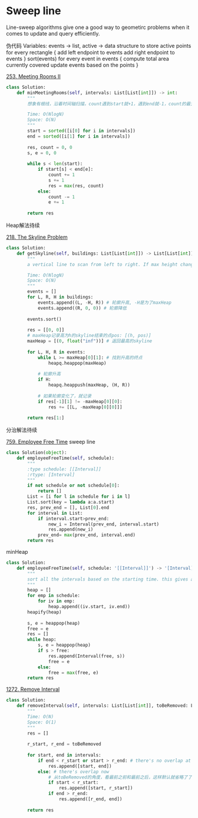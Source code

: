 # Sweep line

Line-sweep algorithms give one a good way to geometirc problems when it comes to update and query efficiently.

伪代码
Variables: events -> list, active -> data structure to store active points
for every rectangle {
    add left endpoint to events
    add right endpoint to events
}
sort(events)
for every event in events {
  compute total area currently covered
  update events based on the points
}

[253. Meeting Rooms II](https://leetcode.com/problems/meeting-rooms-ii/)

```py
class Solution:
    def minMeetingRooms(self, intervals: List[List[int]]) -> int:
        """
        想象有根线，沿着时间轴扫描，count遇到start就+1，遇到end就-1，count的最大值就是需要的最大值

        Time: O(NlogN)
        Space: O(N)
        """
        start = sorted([i[0] for i in intervals])
        end = sorted([i[1] for i in intervals])        
        
        res, count = 0, 0
        s, e = 0, 0
        
        while s < len(start):
            if start[s] < end[e]:
                count += 1
                s += 1
                res = max(res, count)
            else:
                count -= 1
                e += 1
                
        return res
```

Heap解法待续

[218. The Skyline Problem](https://leetcode.com/problems/the-skyline-problem/)

```py
class Solution:
    def getSkyline(self, buildings: List[List[int]]) -> List[List[int]]:
        """
        a vertical line to scan from left to right. If max height changes, add it to res

        Time: O(NlogN)
        Space: O(N)
        """
        events = []
        for L, R, H in buildings:
            events.append((L, -H, R)) # 轮廓升高, -H是为了maxHeap
            events.append((R, 0, 0)) # 轮廓降低
        
        events.sort()
        
        res = [[0, 0]]
        # maxHeap记录高为h的skyline结束的点pos: [(h, pos)]
        maxHeap = [(0, float("inf"))] # 返回最高的skyline
        
        for L, H, R in events:
            while L >= maxHeap[0][1]: # 找到升高的终点
                heapq.heappop(maxHeap)
            
            # 轮廓升高
            if H:
                heapq.heappush(maxHeap, (H, R))
            
            # 如果轮廓变化了，就记录
            if res[-1][1] != -maxHeap[0][0]:
                res += [[L, -maxHeap[0][0]]]
        
        return res[1:]
```

分治解法待续

[759. Employee Free Time](https://leetcode.com/problems/employee-free-time/)
sweep line

```py
class Solution(object):
    def employeeFreeTime(self, schedule):
        """
        :type schedule: [[Interval]]
        :rtype: [Interval]
        """
        if not schedule or not schedule[0]:
            return []
        List = [i for l in schedule for i in l]
        List.sort(key = lambda a:a.start)
        res, prev_end = [], List[0].end
        for interval in List:
            if interval.start>prev_end:
                new_i = Interval(prev_end, interval.start)
                res.append(new_i)
            prev_end= max(prev_end, interval.end)
        return res
```

minHeap

```py
class Solution:
    def employeeFreeTime(self, schedule: '[[Interval]]') -> '[Interval]':
        """
        sort all the intervals based on the starting time. this gives a set of busy intervals
        """
        heap = []
        for emp in schedule:
            for iv in emp:
                heap.append((iv.start, iv.end))
        heapify(heap)
        
        s, e = heappop(heap)
        free = e
        res = []
        while heap:
            s, e = heappop(heap)
            if s > free:
                res.append(Interval(free, s))
                free = e
            else:
                free = max(free, e)
        return res
```

[1272. Remove Interval](https://leetcode.com/problems/remove-interval/)

```py
class Solution:
    def removeInterval(self, intervals: List[List[int]], toBeRemoved: List[int]) -> List[List[int]]:
        """
        Time: O(N)
        Space: O(1)
        """
        res = []
        
        r_start, r_end = toBeRemoved
        
        for start, end in intervals:
            if end < r_start or start > r_end: # there's no overlap at all
                res.append([start, end])
            else: # there's overlap now
                # 从toBeRemoved的角度，看最前之前和最前之后，这样默认就省略了了中间完全包括的
                if start < r_start:
                    res.append([start, r_start])
                if end > r_end:
                    res.append([r_end, end])
        
        return res
```
